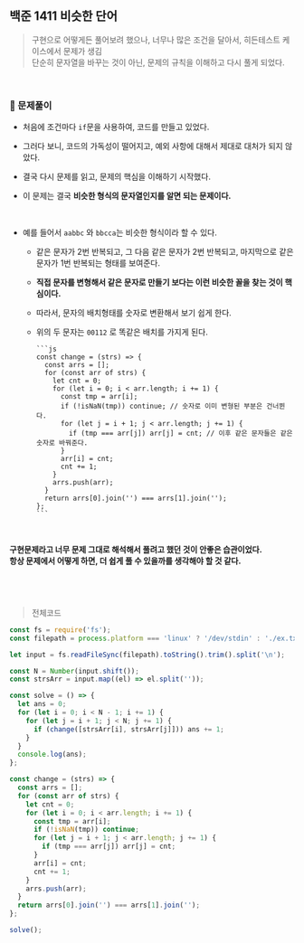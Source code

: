 ## 백준 1411 비슷한 단어

> 구현으로 어떻게든 풀어보려 했으나, 너무나 많은 조건을 달아서, 히든테스트 케이스에서 문제가 생김  
> 단순히 문자열을 바꾸는 것이 아닌, 문제의 규칙을 이해하고 다시 풀게 되었다.

<br>

### 🔋 문제풀이

- 처음에 조건마다 `if`문을 사용하여, 코드를 만들고 있었다.
- 그러다 보니, 코드의 가독성이 떨어지고, 예외 사항에 대해서 제대로 대처가 되지 않았다.
- 결국 다시 문제를 읽고, 문제의 핵심을 이해하기 시작했다.

- 이 문제는 결국 **비슷한 형식의 문자열인지를 알면 되는 문제이다.**

  <br>

- 예를 들어서 `aabbc` 와 `bbcca`는 비슷한 형식이라 할 수 있다.

  - 같은 문자가 2번 반복되고, 그 다음 같은 문자가 2번 반복되고, 마지막으로 같은 문자가 1번 반복되는 형태를 보여준다.
  - **직접 문자를 변형해서 같은 문자로 만들기 보다는 이런 비슷한 꼴을 찾는 것이 핵심이다.**

  - 따라서, 문자의 배치형태를 숫자로 변환해서 보기 쉽게 한다.
  - 위의 두 문자는 `00112` 로 똑같은 배치를 가지게 된다.

        ```js
        const change = (strs) => {
          const arrs = [];
          for (const arr of strs) {
            let cnt = 0;
            for (let i = 0; i < arr.length; i += 1) {
              const tmp = arr[i];
              if (!isNaN(tmp)) continue; // 숫자로 이미 변형된 부분은 건너뛴다.
              for (let j = i + 1; j < arr.length; j += 1) {
                if (tmp === arr[j]) arr[j] = cnt; // 이후 같은 문자들은 같은 숫자로 바꿔준다.
              }
              arr[i] = cnt;
              cnt += 1;
            }
            arrs.push(arr);
          }
          return arrs[0].join('') === arrs[1].join('');
        };
        ```

    <br>

**구현문제라고 너무 문제 그대로 해석해서 풀려고 했던 것이 안좋은 습관이었다.**  
**항상 문제에서 어떻게 하면, 더 쉽게 풀 수 있을까를 생각해야 할 것 같다.**

## <br>

> 전체코드

```js
const fs = require('fs');
const filepath = process.platform === 'linux' ? '/dev/stdin' : './ex.txt';

let input = fs.readFileSync(filepath).toString().trim().split('\n');

const N = Number(input.shift());
const strsArr = input.map((el) => el.split(''));

const solve = () => {
  let ans = 0;
  for (let i = 0; i < N - 1; i += 1) {
    for (let j = i + 1; j < N; j += 1) {
      if (change([strsArr[i], strsArr[j]])) ans += 1;
    }
  }
  console.log(ans);
};

const change = (strs) => {
  const arrs = [];
  for (const arr of strs) {
    let cnt = 0;
    for (let i = 0; i < arr.length; i += 1) {
      const tmp = arr[i];
      if (!isNaN(tmp)) continue;
      for (let j = i + 1; j < arr.length; j += 1) {
        if (tmp === arr[j]) arr[j] = cnt;
      }
      arr[i] = cnt;
      cnt += 1;
    }
    arrs.push(arr);
  }
  return arrs[0].join('') === arrs[1].join('');
};

solve();
```

